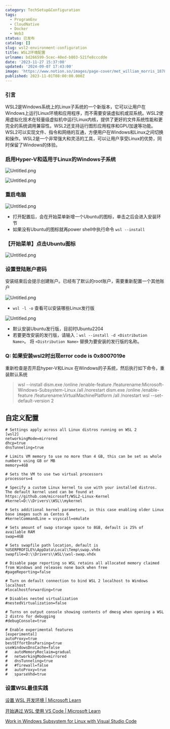 ```yaml
---
category: TechSetup&Configuration
tags:
  - ProgramEnv
  - CloudNative
  - Docker
  - Web3
status: 已发布
catalog: []
slug: wsl2-environment-configuration
title: WSL2环境配置
urlname: bd266599-5cec-40ed-b803-521fe8cccdde
date: '2023-11-27 15:37:00'
updated: '2024-09-07 17:43:00'
image: 'https://www.notion.so/images/page-cover/met_william_morris_1878.jpg'
published: 2023-11-01T08:00:00.000Z
---
```


### 引言


WSL2是Windows系统上的Linux子系统的一个新版本，它可以让用户在Windows上运行Linux环境和应用程序，而不需要安装虚拟机或双系统。WSL2使用虚拟化技术在轻量级虚拟机中运行Linux内核，提供了更好的文件系统性能和更完全的系统调用兼容性。WSL2还支持运行图形应用程序和GPU加速等功能。WSL2可以实现文件、指令和网络的互通，方便用户在Windows和Linux之间切换和操作。WSL2是一个非常强大和灵活的工具，可以让用户享受Linux的优势，同时保留了Windows的体验。


### 启用Hyper-V和适用于Linux的Windows子系统


![Untitled.png](https://prod-files-secure.s3.us-west-2.amazonaws.com/5d24fe63-e567-4804-86f9-9fdc62e13082/62efe4d1-37d6-4606-a7b8-34dcd63ff38a/Untitled.png?X-Amz-Algorithm=AWS4-HMAC-SHA256&X-Amz-Content-Sha256=UNSIGNED-PAYLOAD&X-Amz-Credential=ASIAZI2LB466WMUUWM3K%2F20250401%2Fus-west-2%2Fs3%2Faws4_request&X-Amz-Date=20250401T213441Z&X-Amz-Expires=3600&X-Amz-Security-Token=IQoJb3JpZ2luX2VjEF0aCXVzLXdlc3QtMiJHMEUCIQC0IIYIqLQPQrrYHxWsHRcwp4drbbWDTw7unXdGhwVf1wIgD5D81uA%2FRsMCAwaMPxbdrs0LNSgZrx2zGFROE6vEMtEqiAQIxv%2F%2F%2F%2F%2F%2F%2F%2F%2F%2FARAAGgw2Mzc0MjMxODM4MDUiDEm9colT7K1GA6%2BKbCrcA0%2FuMLKDZiHrhvSNtKuZa5s21dOrg3yStPGt77RCfkzvjABjIqqs8KGa13ctTRfseJH5lcuxjq4H%2FGHzLVXToeO15JvLhhUYa1aarRC1NO1yNZUUO8m%2BYBj9tzCZHxqzHcwMuhYeYL%2BapkVXo1WmbjfQtB8KkkYGJ0nyJIoHw%2Fr2VnfPRV7yagvwLj76TzJRx%2BGkKN4%2BMGKH%2BcALFzFaDnnLPl6DmAYNyPNH47x7bkTifDjKJsmo5x4wx7z9GFUJW4HFTux4TrnLb1NUaN45EL6Qqt7qU2cudu%2F4Pm5sBojfAq9i6i%2FTawhnxNhMzXI7mhiVIKKLb85zp6H2A4mehQEn9juxEmBaPGVa4ja4l%2Fy2pfLwrJQ01metUJvAanzc3%2FVnVyDwyXUntLTRCA0YyBumgqFm1Wzov5TdECOZu5y4jRcMa23h%2F1JyACMJOXpGQ8xuwYYFQd5FWoWQv8xG7PmH%2FGzF40Oen7Ft%2BMWfmimOI8oDF7s3xv2ruOcAb6PtE071bWJuadmrsCDW6M9YdGeABxnp4ZvOHwIfFWNB3dfe3jBgluqyi0J%2FqTQPw0fwK19VnMSG92amUpTguQXyCgoxba0mOxEKeDQSU2jsIX7iB5luT2CpWe4u%2BWyaMKqnsb8GOqUBJxVzhHen%2F3aT5UcRWlIsPnD%2B8DY8ZuJa9v%2Fe7QFvU1Ur0wWTxzoeSd5peTVOqD%2F8hn%2Fs7uk%2B%2FMHjjBaaEKh4654E9ZV0ItRVV3p3zkp2a5jUqG5pw63dfEqi2VCr9ibnKc3%2FnQ1QqajGA4RMh7qebHmAaehxO3kBe18fJ2Rz7qJUzfTHmYV%2FUWUyDd24%2BUoUl95sfLfEh28j%2Fa%2Bevim7RtSwadE5&X-Amz-Signature=39364a453d31668dee64f1190a214b3208277a1f14419fd19fefbe1c19d7cf33&X-Amz-SignedHeaders=host&x-id=GetObject)


![Untitled.png](https://prod-files-secure.s3.us-west-2.amazonaws.com/5d24fe63-e567-4804-86f9-9fdc62e13082/74866fe6-9ce5-4055-94c5-4900f6f5ff8b/Untitled.png?X-Amz-Algorithm=AWS4-HMAC-SHA256&X-Amz-Content-Sha256=UNSIGNED-PAYLOAD&X-Amz-Credential=ASIAZI2LB466WMUUWM3K%2F20250401%2Fus-west-2%2Fs3%2Faws4_request&X-Amz-Date=20250401T213441Z&X-Amz-Expires=3600&X-Amz-Security-Token=IQoJb3JpZ2luX2VjEF0aCXVzLXdlc3QtMiJHMEUCIQC0IIYIqLQPQrrYHxWsHRcwp4drbbWDTw7unXdGhwVf1wIgD5D81uA%2FRsMCAwaMPxbdrs0LNSgZrx2zGFROE6vEMtEqiAQIxv%2F%2F%2F%2F%2F%2F%2F%2F%2F%2FARAAGgw2Mzc0MjMxODM4MDUiDEm9colT7K1GA6%2BKbCrcA0%2FuMLKDZiHrhvSNtKuZa5s21dOrg3yStPGt77RCfkzvjABjIqqs8KGa13ctTRfseJH5lcuxjq4H%2FGHzLVXToeO15JvLhhUYa1aarRC1NO1yNZUUO8m%2BYBj9tzCZHxqzHcwMuhYeYL%2BapkVXo1WmbjfQtB8KkkYGJ0nyJIoHw%2Fr2VnfPRV7yagvwLj76TzJRx%2BGkKN4%2BMGKH%2BcALFzFaDnnLPl6DmAYNyPNH47x7bkTifDjKJsmo5x4wx7z9GFUJW4HFTux4TrnLb1NUaN45EL6Qqt7qU2cudu%2F4Pm5sBojfAq9i6i%2FTawhnxNhMzXI7mhiVIKKLb85zp6H2A4mehQEn9juxEmBaPGVa4ja4l%2Fy2pfLwrJQ01metUJvAanzc3%2FVnVyDwyXUntLTRCA0YyBumgqFm1Wzov5TdECOZu5y4jRcMa23h%2F1JyACMJOXpGQ8xuwYYFQd5FWoWQv8xG7PmH%2FGzF40Oen7Ft%2BMWfmimOI8oDF7s3xv2ruOcAb6PtE071bWJuadmrsCDW6M9YdGeABxnp4ZvOHwIfFWNB3dfe3jBgluqyi0J%2FqTQPw0fwK19VnMSG92amUpTguQXyCgoxba0mOxEKeDQSU2jsIX7iB5luT2CpWe4u%2BWyaMKqnsb8GOqUBJxVzhHen%2F3aT5UcRWlIsPnD%2B8DY8ZuJa9v%2Fe7QFvU1Ur0wWTxzoeSd5peTVOqD%2F8hn%2Fs7uk%2B%2FMHjjBaaEKh4654E9ZV0ItRVV3p3zkp2a5jUqG5pw63dfEqi2VCr9ibnKc3%2FnQ1QqajGA4RMh7qebHmAaehxO3kBe18fJ2Rz7qJUzfTHmYV%2FUWUyDd24%2BUoUl95sfLfEh28j%2Fa%2Bevim7RtSwadE5&X-Amz-Signature=6f1d4682f6ca396481b2c4a39e9a1013b1dcf9b47367f09ae47be88700b7e031&X-Amz-SignedHeaders=host&x-id=GetObject)


### 重启电脑


![Untitled.png](https://prod-files-secure.s3.us-west-2.amazonaws.com/5d24fe63-e567-4804-86f9-9fdc62e13082/ed8ca255-2fda-4c1b-9b1a-f1896300e8e7/Untitled.png?X-Amz-Algorithm=AWS4-HMAC-SHA256&X-Amz-Content-Sha256=UNSIGNED-PAYLOAD&X-Amz-Credential=ASIAZI2LB466WMUUWM3K%2F20250401%2Fus-west-2%2Fs3%2Faws4_request&X-Amz-Date=20250401T213441Z&X-Amz-Expires=3600&X-Amz-Security-Token=IQoJb3JpZ2luX2VjEF0aCXVzLXdlc3QtMiJHMEUCIQC0IIYIqLQPQrrYHxWsHRcwp4drbbWDTw7unXdGhwVf1wIgD5D81uA%2FRsMCAwaMPxbdrs0LNSgZrx2zGFROE6vEMtEqiAQIxv%2F%2F%2F%2F%2F%2F%2F%2F%2F%2FARAAGgw2Mzc0MjMxODM4MDUiDEm9colT7K1GA6%2BKbCrcA0%2FuMLKDZiHrhvSNtKuZa5s21dOrg3yStPGt77RCfkzvjABjIqqs8KGa13ctTRfseJH5lcuxjq4H%2FGHzLVXToeO15JvLhhUYa1aarRC1NO1yNZUUO8m%2BYBj9tzCZHxqzHcwMuhYeYL%2BapkVXo1WmbjfQtB8KkkYGJ0nyJIoHw%2Fr2VnfPRV7yagvwLj76TzJRx%2BGkKN4%2BMGKH%2BcALFzFaDnnLPl6DmAYNyPNH47x7bkTifDjKJsmo5x4wx7z9GFUJW4HFTux4TrnLb1NUaN45EL6Qqt7qU2cudu%2F4Pm5sBojfAq9i6i%2FTawhnxNhMzXI7mhiVIKKLb85zp6H2A4mehQEn9juxEmBaPGVa4ja4l%2Fy2pfLwrJQ01metUJvAanzc3%2FVnVyDwyXUntLTRCA0YyBumgqFm1Wzov5TdECOZu5y4jRcMa23h%2F1JyACMJOXpGQ8xuwYYFQd5FWoWQv8xG7PmH%2FGzF40Oen7Ft%2BMWfmimOI8oDF7s3xv2ruOcAb6PtE071bWJuadmrsCDW6M9YdGeABxnp4ZvOHwIfFWNB3dfe3jBgluqyi0J%2FqTQPw0fwK19VnMSG92amUpTguQXyCgoxba0mOxEKeDQSU2jsIX7iB5luT2CpWe4u%2BWyaMKqnsb8GOqUBJxVzhHen%2F3aT5UcRWlIsPnD%2B8DY8ZuJa9v%2Fe7QFvU1Ur0wWTxzoeSd5peTVOqD%2F8hn%2Fs7uk%2B%2FMHjjBaaEKh4654E9ZV0ItRVV3p3zkp2a5jUqG5pw63dfEqi2VCr9ibnKc3%2FnQ1QqajGA4RMh7qebHmAaehxO3kBe18fJ2Rz7qJUzfTHmYV%2FUWUyDd24%2BUoUl95sfLfEh28j%2Fa%2Bevim7RtSwadE5&X-Amz-Signature=64895fe694164bb98132a84e15c08fc4f87c62b81eac777a2590d7989cd14206&X-Amz-SignedHeaders=host&x-id=GetObject)

- 打开配置后，会在开始菜单新增一个Ubuntu的图标，单击之后会进入安装环节
- 如果没有Ubuntu的图标就再power shell中执行命令 `wsl --install`

### 【开始菜单】点击Ubuntu图标


![Untitled.png](https://prod-files-secure.s3.us-west-2.amazonaws.com/5d24fe63-e567-4804-86f9-9fdc62e13082/d7415a12-f453-43fe-a604-a208d85638a3/Untitled.png?X-Amz-Algorithm=AWS4-HMAC-SHA256&X-Amz-Content-Sha256=UNSIGNED-PAYLOAD&X-Amz-Credential=ASIAZI2LB466WMUUWM3K%2F20250401%2Fus-west-2%2Fs3%2Faws4_request&X-Amz-Date=20250401T213441Z&X-Amz-Expires=3600&X-Amz-Security-Token=IQoJb3JpZ2luX2VjEF0aCXVzLXdlc3QtMiJHMEUCIQC0IIYIqLQPQrrYHxWsHRcwp4drbbWDTw7unXdGhwVf1wIgD5D81uA%2FRsMCAwaMPxbdrs0LNSgZrx2zGFROE6vEMtEqiAQIxv%2F%2F%2F%2F%2F%2F%2F%2F%2F%2FARAAGgw2Mzc0MjMxODM4MDUiDEm9colT7K1GA6%2BKbCrcA0%2FuMLKDZiHrhvSNtKuZa5s21dOrg3yStPGt77RCfkzvjABjIqqs8KGa13ctTRfseJH5lcuxjq4H%2FGHzLVXToeO15JvLhhUYa1aarRC1NO1yNZUUO8m%2BYBj9tzCZHxqzHcwMuhYeYL%2BapkVXo1WmbjfQtB8KkkYGJ0nyJIoHw%2Fr2VnfPRV7yagvwLj76TzJRx%2BGkKN4%2BMGKH%2BcALFzFaDnnLPl6DmAYNyPNH47x7bkTifDjKJsmo5x4wx7z9GFUJW4HFTux4TrnLb1NUaN45EL6Qqt7qU2cudu%2F4Pm5sBojfAq9i6i%2FTawhnxNhMzXI7mhiVIKKLb85zp6H2A4mehQEn9juxEmBaPGVa4ja4l%2Fy2pfLwrJQ01metUJvAanzc3%2FVnVyDwyXUntLTRCA0YyBumgqFm1Wzov5TdECOZu5y4jRcMa23h%2F1JyACMJOXpGQ8xuwYYFQd5FWoWQv8xG7PmH%2FGzF40Oen7Ft%2BMWfmimOI8oDF7s3xv2ruOcAb6PtE071bWJuadmrsCDW6M9YdGeABxnp4ZvOHwIfFWNB3dfe3jBgluqyi0J%2FqTQPw0fwK19VnMSG92amUpTguQXyCgoxba0mOxEKeDQSU2jsIX7iB5luT2CpWe4u%2BWyaMKqnsb8GOqUBJxVzhHen%2F3aT5UcRWlIsPnD%2B8DY8ZuJa9v%2Fe7QFvU1Ur0wWTxzoeSd5peTVOqD%2F8hn%2Fs7uk%2B%2FMHjjBaaEKh4654E9ZV0ItRVV3p3zkp2a5jUqG5pw63dfEqi2VCr9ibnKc3%2FnQ1QqajGA4RMh7qebHmAaehxO3kBe18fJ2Rz7qJUzfTHmYV%2FUWUyDd24%2BUoUl95sfLfEh28j%2Fa%2Bevim7RtSwadE5&X-Amz-Signature=5b0b39240b37a82994b11e737d4d124732910e33413c86a48845439bb2a8fc91&X-Amz-SignedHeaders=host&x-id=GetObject)


### 设置登陆账户密码


安装结束后会提示创建账户。已经有了默认的root账户，需要重新配置一个其他账户


![Untitled.png](https://prod-files-secure.s3.us-west-2.amazonaws.com/5d24fe63-e567-4804-86f9-9fdc62e13082/bb38a6ce-031e-4122-9787-de509d2240bf/Untitled.png?X-Amz-Algorithm=AWS4-HMAC-SHA256&X-Amz-Content-Sha256=UNSIGNED-PAYLOAD&X-Amz-Credential=ASIAZI2LB466WMUUWM3K%2F20250401%2Fus-west-2%2Fs3%2Faws4_request&X-Amz-Date=20250401T213441Z&X-Amz-Expires=3600&X-Amz-Security-Token=IQoJb3JpZ2luX2VjEF0aCXVzLXdlc3QtMiJHMEUCIQC0IIYIqLQPQrrYHxWsHRcwp4drbbWDTw7unXdGhwVf1wIgD5D81uA%2FRsMCAwaMPxbdrs0LNSgZrx2zGFROE6vEMtEqiAQIxv%2F%2F%2F%2F%2F%2F%2F%2F%2F%2FARAAGgw2Mzc0MjMxODM4MDUiDEm9colT7K1GA6%2BKbCrcA0%2FuMLKDZiHrhvSNtKuZa5s21dOrg3yStPGt77RCfkzvjABjIqqs8KGa13ctTRfseJH5lcuxjq4H%2FGHzLVXToeO15JvLhhUYa1aarRC1NO1yNZUUO8m%2BYBj9tzCZHxqzHcwMuhYeYL%2BapkVXo1WmbjfQtB8KkkYGJ0nyJIoHw%2Fr2VnfPRV7yagvwLj76TzJRx%2BGkKN4%2BMGKH%2BcALFzFaDnnLPl6DmAYNyPNH47x7bkTifDjKJsmo5x4wx7z9GFUJW4HFTux4TrnLb1NUaN45EL6Qqt7qU2cudu%2F4Pm5sBojfAq9i6i%2FTawhnxNhMzXI7mhiVIKKLb85zp6H2A4mehQEn9juxEmBaPGVa4ja4l%2Fy2pfLwrJQ01metUJvAanzc3%2FVnVyDwyXUntLTRCA0YyBumgqFm1Wzov5TdECOZu5y4jRcMa23h%2F1JyACMJOXpGQ8xuwYYFQd5FWoWQv8xG7PmH%2FGzF40Oen7Ft%2BMWfmimOI8oDF7s3xv2ruOcAb6PtE071bWJuadmrsCDW6M9YdGeABxnp4ZvOHwIfFWNB3dfe3jBgluqyi0J%2FqTQPw0fwK19VnMSG92amUpTguQXyCgoxba0mOxEKeDQSU2jsIX7iB5luT2CpWe4u%2BWyaMKqnsb8GOqUBJxVzhHen%2F3aT5UcRWlIsPnD%2B8DY8ZuJa9v%2Fe7QFvU1Ur0wWTxzoeSd5peTVOqD%2F8hn%2Fs7uk%2B%2FMHjjBaaEKh4654E9ZV0ItRVV3p3zkp2a5jUqG5pw63dfEqi2VCr9ibnKc3%2FnQ1QqajGA4RMh7qebHmAaehxO3kBe18fJ2Rz7qJUzfTHmYV%2FUWUyDd24%2BUoUl95sfLfEh28j%2Fa%2Bevim7RtSwadE5&X-Amz-Signature=2f3fb07581eadd2d5289b3ed63f9adbd665ee2ead8185de711f6c82cf94724e5&X-Amz-SignedHeaders=host&x-id=GetObject)

- `wsl -l -o` 查看可以安装哪些Linux发行版

![Untitled.png](https://prod-files-secure.s3.us-west-2.amazonaws.com/5d24fe63-e567-4804-86f9-9fdc62e13082/4b4e5e2f-4e13-4651-8884-559a62c38137/Untitled.png?X-Amz-Algorithm=AWS4-HMAC-SHA256&X-Amz-Content-Sha256=UNSIGNED-PAYLOAD&X-Amz-Credential=ASIAZI2LB466WMUUWM3K%2F20250401%2Fus-west-2%2Fs3%2Faws4_request&X-Amz-Date=20250401T213441Z&X-Amz-Expires=3600&X-Amz-Security-Token=IQoJb3JpZ2luX2VjEF0aCXVzLXdlc3QtMiJHMEUCIQC0IIYIqLQPQrrYHxWsHRcwp4drbbWDTw7unXdGhwVf1wIgD5D81uA%2FRsMCAwaMPxbdrs0LNSgZrx2zGFROE6vEMtEqiAQIxv%2F%2F%2F%2F%2F%2F%2F%2F%2F%2FARAAGgw2Mzc0MjMxODM4MDUiDEm9colT7K1GA6%2BKbCrcA0%2FuMLKDZiHrhvSNtKuZa5s21dOrg3yStPGt77RCfkzvjABjIqqs8KGa13ctTRfseJH5lcuxjq4H%2FGHzLVXToeO15JvLhhUYa1aarRC1NO1yNZUUO8m%2BYBj9tzCZHxqzHcwMuhYeYL%2BapkVXo1WmbjfQtB8KkkYGJ0nyJIoHw%2Fr2VnfPRV7yagvwLj76TzJRx%2BGkKN4%2BMGKH%2BcALFzFaDnnLPl6DmAYNyPNH47x7bkTifDjKJsmo5x4wx7z9GFUJW4HFTux4TrnLb1NUaN45EL6Qqt7qU2cudu%2F4Pm5sBojfAq9i6i%2FTawhnxNhMzXI7mhiVIKKLb85zp6H2A4mehQEn9juxEmBaPGVa4ja4l%2Fy2pfLwrJQ01metUJvAanzc3%2FVnVyDwyXUntLTRCA0YyBumgqFm1Wzov5TdECOZu5y4jRcMa23h%2F1JyACMJOXpGQ8xuwYYFQd5FWoWQv8xG7PmH%2FGzF40Oen7Ft%2BMWfmimOI8oDF7s3xv2ruOcAb6PtE071bWJuadmrsCDW6M9YdGeABxnp4ZvOHwIfFWNB3dfe3jBgluqyi0J%2FqTQPw0fwK19VnMSG92amUpTguQXyCgoxba0mOxEKeDQSU2jsIX7iB5luT2CpWe4u%2BWyaMKqnsb8GOqUBJxVzhHen%2F3aT5UcRWlIsPnD%2B8DY8ZuJa9v%2Fe7QFvU1Ur0wWTxzoeSd5peTVOqD%2F8hn%2Fs7uk%2B%2FMHjjBaaEKh4654E9ZV0ItRVV3p3zkp2a5jUqG5pw63dfEqi2VCr9ibnKc3%2FnQ1QqajGA4RMh7qebHmAaehxO3kBe18fJ2Rz7qJUzfTHmYV%2FUWUyDd24%2BUoUl95sfLfEh28j%2Fa%2Bevim7RtSwadE5&X-Amz-Signature=35d8d94e86a7e26eea204f385db7ade024d719613bb5318cd2fece2699d7e8a6&X-Amz-SignedHeaders=host&x-id=GetObject)

- 默认安装Ubuntu发行版，目前时Ubuntu2204
- 若要更改安装的发行版，请输入：`wsl --install -d <Distribution Name>`。 将 `<Distribution Name>` 替换为要安装的发行版的名称。

### Q: 如果安装wsl2时出现error code is 0x8007019e


重新检查是否开启hyper-V和Linux 在Windows的子系统，然后执行如下命令，重装默认系统

> wsl --install
> dism.exe /online /enable-feature /featurename:Microsoft-Windows-Subsystem-Linux /all /norestart
> dism.exe /online /enable-feature /featurename:VirtualMachinePlatform /all /norestart
> wsl --set-default-version 2

## 自定义配置


```shell
# Settings apply across all Linux distros running on WSL 2
[wsl2]
networkingMode=mirrored
dhcp=true
dnsTunneling=true

# Limits VM memory to use no more than 4 GB, this can be set as whole numbers using GB or MB
memory=4GB 

# Sets the VM to use two virtual processors
processors=4

# Specify a custom Linux kernel to use with your installed distros. The default kernel used can be found at https://github.com/microsoft/WSL2-Linux-Kernel
#kernel=D:\\Drivers\\WSL\\mykernel

# Sets additional kernel parameters, in this case enabling older Linux base images such as Centos 6
#kernelCommandLine = vsyscall=emulate

# Sets amount of swap storage space to 8GB, default is 25% of available RAM
swap=4GB

# Sets swapfile path location, default is %USERPROFILE%\AppData\Local\Temp\swap.vhdx
swapfile=D:\\Drivers\\WSL\\wsl-swap.vhdx

# Disable page reporting so WSL retains all allocated memory claimed from Windows and releases none back when free
#pageReporting=false

# Turn on default connection to bind WSL 2 localhost to Windows localhost
#localhostforwarding=true

# Disables nested virtualization
#nestedVirtualization=false

# Turns on output console showing contents of dmesg when opening a WSL 2 distro for debugging
#debugConsole=true

# Enable experimental features
[experimental]
autoProxy=true
bestEffortDnsParsing=true
useWindowsDnsCache=false
#   autoMemoryReclaim=gradual
#   networkingMode=mirrored
#   dnsTunneling=true
#   #firewall=false
#   autoProxy=true
#   sparseVhd=true
```


### 设置WSL最佳实践


[设置 WSL 开发环境 | Microsoft Learn](https://learn.microsoft.com/zh-cn/windows/wsl/setup/environment#set-up-your-linux-username-and-password)


[开始通过 WSL 使用 VS Code | Microsoft Learn](https://learn.microsoft.com/zh-cn/windows/wsl/tutorials/wsl-vscode)


[Work in Windows Subsystem for Linux with Visual Studio Code](https://code.visualstudio.com/docs/remote/wsl-tutorial)


